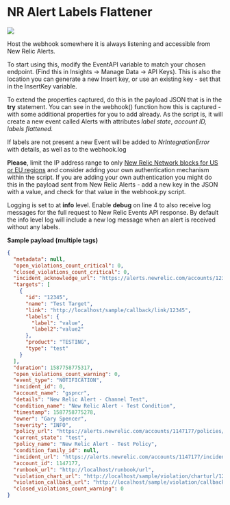 # NR Alert Labels Flattener

![](https://i.imgur.com/Q0DiYQ7.png)

Host the webhook somewhere it is always listening and accessible from New Relic Alerts. 

To start using this, modify the EventAPI variable to match your chosen endpoint. (Find this in Insights -> Manage Data -> API Keys). This is also the location you can generate a new Insert key, or use an existing key - set that in the InsertKey variable.

To extend the properties captured, do this in the payload JSON that is in the **try** statement. You can see in the webhook() function how this is captured - with some additional properties for you to add already. As the script is, it will create a new event called Alerts with attributes *label state*, *account ID, labels flattened.*

If labels are not present a new Event will be added to *NrIntegrationError* with details, as well as to the webhook.log

**Please**, limit the IP address range to only [New Relic Network blocks for US or EU regions](https://docs.newrelic.com/docs/apm/new-relic-apm/getting-started/networks#webhooks) and consider adding your own authentication mechanism within the script. If you are adding your own authentication you might do this in the payload sent from New Relic Alerts - add a new key in the JSON with a value, and check for that value in the webhook.py script.

Logging is set to at **info** level. Enable **debug** on line 4 to also receive log messages for the full request to New Relic Events API response. By default the info level log will include a new log message when an alert is received without any labels.

**Sample payload (multiple tags)**

```json
{
  "metadata": null,
  "open_violations_count_critical": 0,
  "closed_violations_count_critical": 0,
  "incident_acknowledge_url": "https://alerts.newrelic.com/accounts/12345/incidents/0/acknowledge",
  "targets": [
    {
      "id": "12345",
      "name": "Test Target",
      "link": "http://localhost/sample/callback/link/12345",
      "labels": {
        "label": "value",
        "label2":"value2"
      },
      "product": "TESTING",
      "type": "test"
    }
  ],
  "duration": 1587758775317,
  "open_violations_count_warning": 0,
  "event_type": "NOTIFICATION",
  "incident_id": 0,
  "account_name": "gspncr",
  "details": "New Relic Alert - Channel Test",
  "condition_name": "New Relic Alert - Test Condition",
  "timestamp": 1587758775278,
  "owner": "Gary Spencer",
  "severity": "INFO",
  "policy_url": "https://alerts.newrelic.com/accounts/1147177/policies/0",
  "current_state": "test",
  "policy_name": "New Relic Alert - Test Policy",
  "condition_family_id": null,
  "incident_url": "https://alerts.newrelic.com/accounts/1147177/incidents/0",
  "account_id": 1147177,
  "runbook_url": "http://localhost/runbook/url",
  "violation_chart_url": "http://localhost/sample/violation/charturl/12345",
  "violation_callback_url": "http://localhost/sample/violation/callback/12345",
  "closed_violations_count_warning": 0
}
```
